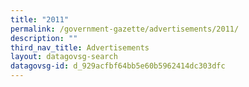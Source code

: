 ```yaml
---
title: "2011"
permalink: /government-gazette/advertisements/2011/
description: ""
third_nav_title: Advertisements
layout: datagovsg-search
datagovsg-id: d_929acfbf64bb5e60b5962414dc303dfc
---
```

